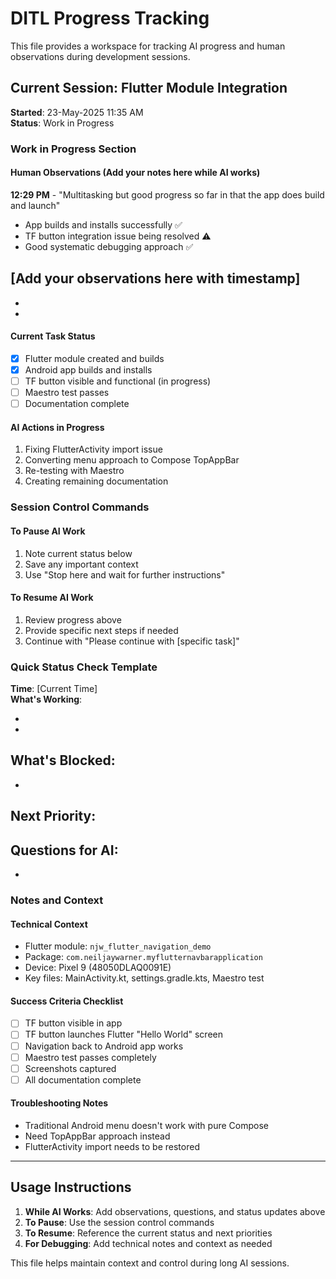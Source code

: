 # DITL Progress Tracking

This file provides a workspace for tracking AI progress and human observations during development
sessions.

## Current Session: Flutter Module Integration

**Started**: 23-May-2025 11:35 AM  
**Status**: Work in Progress

### Work in Progress Section

#### Human Observations (Add your notes here while AI works)

**12:29 PM** - "Multitasking but good progress so far in that the app does build and launch"

- App builds and installs successfully ✅
- TF button integration issue being resolved ⚠️
- Good systematic debugging approach ✅

**[Add your observations here with timestamp]**
- 

-
-

#### Current Task Status

- [x] Flutter module created and builds
- [x] Android app builds and installs
- [ ] TF button visible and functional (in progress)
- [ ] Maestro test passes
- [ ] Documentation complete

#### AI Actions in Progress

1. Fixing FlutterActivity import issue
2. Converting menu approach to Compose TopAppBar
3. Re-testing with Maestro
4. Creating remaining documentation

### Session Control Commands

#### To Pause AI Work

1. Note current status below
2. Save any important context
3. Use "Stop here and wait for further instructions"

#### To Resume AI Work

1. Review progress above
2. Provide specific next steps if needed
3. Continue with "Please continue with [specific task]"

### Quick Status Check Template

**Time**: [Current Time]  
**What's Working**:

-
-

**What's Blocked**:
- 

-

**Next Priority**:
- 

**Questions for AI**:
- 

-

### Notes and Context

#### Technical Context

- Flutter module: `njw_flutter_navigation_demo`
- Package: `com.neiljaywarner.myflutternavbarapplication`
- Device: Pixel 9 (48050DLAQ0091E)
- Key files: MainActivity.kt, settings.gradle.kts, Maestro test

#### Success Criteria Checklist

- [ ] TF button visible in app
- [ ] TF button launches Flutter "Hello World" screen
- [ ] Navigation back to Android app works
- [ ] Maestro test passes completely
- [ ] Screenshots captured
- [ ] All documentation complete

#### Troubleshooting Notes

- Traditional Android menu doesn't work with pure Compose
- Need TopAppBar approach instead
- FlutterActivity import needs to be restored

---

## Usage Instructions

1. **While AI Works**: Add observations, questions, and status updates above
2. **To Pause**: Use the session control commands
3. **To Resume**: Reference the current status and next priorities
4. **For Debugging**: Add technical notes and context as needed

This file helps maintain context and control during long AI sessions.